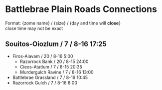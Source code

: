 # Battlebrae Plain Roads Connections

Format: {zome name} / {size} / {day and time will **close**}  
close time may not be exact

## Souitos-Oiozlum / 7 / 8-16 17:25

* Firos-Aiavam / 20 / 8-16 5:00
  * Razorrock Bank / 20 / 8-15 24:00
  * Cieos-Atatlum / 7 / 8-15 20:35
  * Murdergulch Ravine / 7 / 8-16 13:00
* Battlebrae Grassland / 7 / 8-16 10:45
* Razorrock Gulch / 7 / 8-16  8:00
